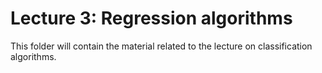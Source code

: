 # Lecture 3: Regression algorithms
This folder will contain the material related to the lecture on classification algorithms.
